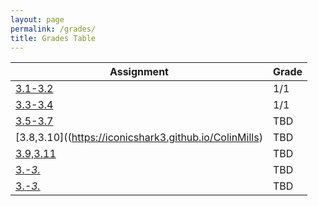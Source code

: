 ```yaml
---
layout: page
permalink: /grades/
title: Grades Table
---
```

|Assignment|Grade|
|---|---|
|[3.1-3.2](https://iconicshark3.github.io/ColinMills/week-13/big-idea-3/2022/11/18/expressions-and-strings.html)|1/1|
|[3.3-3.4](https://iconicshark3.github.io/ColinMills/week%2013/2022/11/28/lesson-1-Homework.html)|1/1|
|[3.5-3.7](https://iconicshark3.github.io/ColinMills/week%2013/2022/11/30/homework.html)|TBD|
|[3.8,3.10]((https://iconicshark3.github.io/ColinMills)|TBD|
|[3.9,3.11]()|TBD|
|[3._-3._]()|TBD|
|[3._-3._]()|TBD|
